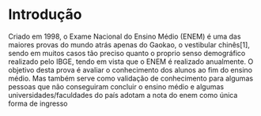 # Introdução #
Criado em 1998, o Exame Nacional do Ensino Médio (ENEM) é uma das maiores provas do mundo atrás apenas do Gaokao, o vestibular chinês[1], sendo em muitos casos tão preciso quanto o proprio senso demográfico realizado pelo IBGE, tendo em vista que o ENEM é realizado anualmente. O objetivo desta prova é avaliar o conhecimento dos alunos ao fim do ensino médio. Mas também serve como validação de conhecimento para algumas pessoas que não conseguiram concluir o ensino médio e algumas universidades/faculdades do país adotam a nota do enem como única forma de ingresso
